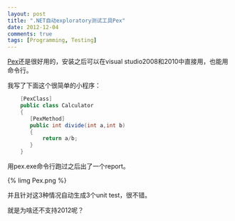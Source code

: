 ```yaml
---
layout: post
title: ".NET自动exploratory测试工具Pex"
date: 2012-12-04
comments: true
tags: [Programming, Testing]
---
```

<p><a href="http://research.microsoft.com/en-us/projects/pex/">Pex</a>还是很好用的，安装之后可以在visual studio2008和2010中直接用，也能用命令行。</p>  <p>我写了下面这个很简单的小程序：</p>  

```csharp
	[PexClass]
    public class Calculator
    {
       [PexMethod]
       public int divide(int a,int b)
       {
           return a/b;
       }
    }
```

<p>用pex.exe命令行跑过之后出了一个report。</p>

{% limg Pex.png %}

<p>并且针对这3种情况自动生成3个unit test，很不错。</p>

<p>就是为啥还不支持2012呢？</p>